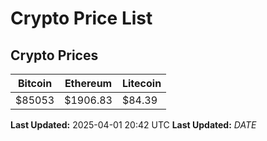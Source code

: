 # Crypto Price List

## Crypto Prices
| Bitcoin | Ethereum | Litecoin |
| ------- | -------- | -------- |
| $85053 | $1906.83 | $84.39 |
**Last Updated:** 2025-04-01 20:42 UTC
**Last Updated:** $DATE$
